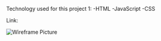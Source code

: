 <Connect Four>

Technology used for this project 1:
    -HTML
    -JavaScript
    -CSS

Link: 

![Wireframe Picture](https://i.imgur.com/78gwJTk.jpg)


